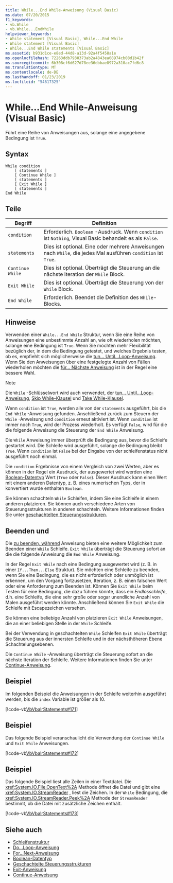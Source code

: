```yaml
---
title: While...End While-Anweisung (Visual Basic)
ms.date: 07/20/2015
f1_keywords:
- vb.While
- vb.While...EndWhile
helpviewer_keywords:
- While statement [Visual Basic], While...End While
- While statement [Visual Basic]
- While...End While statements [Visual Basic]
ms.assetid: b931d1ce-e8ed-44d8-a13d-92a4f5458a1e
ms.openlocfilehash: 72263ddb7930373ab2a4843ea08974cb08d1b42f
ms.sourcegitcommit: 6b308cf6d627d78ee36dbbae8972a310ac7fd6c8
ms.translationtype: MT
ms.contentlocale: de-DE
ms.lasthandoff: 01/23/2019
ms.locfileid: "54617325"
---
```

# <a name="whileend-while-statement-visual-basic"></a>While...End While-Anweisung (Visual Basic)
Führt eine Reihe von Anweisungen aus, solange eine angegebene Bedingung ist `True`.  
  
## <a name="syntax"></a>Syntax  
  
```  
While condition  
    [ statements ]  
    [ Continue While ]  
    [ statements ]  
    [ Exit While ]  
    [ statements ]  
End While  
```  
  
## <a name="parts"></a>Teile  
  
|Begriff|Definition|  
|---|---|  
|`condition`|Erforderlich. `Boolean` -Ausdruck. Wenn `condition` ist `Nothing`, Visual Basic behandelt es als `False`.|  
|`statements`|Dies ist optional. Eine oder mehrere Anweisungen nach `While`, die jedes Mal ausführen `condition` ist `True`.|  
|`Continue While`|Dies ist optional. Überträgt die Steuerung an die nächste Iteration der `While` Block.|  
|`Exit While`|Dies ist optional. Überträgt die Steuerung von der `While` Block.|  
|`End While`|Erforderlich. Beendet die Definition des `While`-Blocks.|  
  
## <a name="remarks"></a>Hinweise  
 Verwenden einer `While...End While` Struktur, wenn Sie eine Reihe von Anweisungen eine unbestimmte Anzahl an, wie oft wiederholen möchten, solange eine Bedingung ist `True`. Wenn Sie möchten mehr Flexibilität bezüglich der, in dem die Bedingung getestet, und welches Ergebnis testen, ob es, empfiehlt sich möglicherweise die [tun... Until...Loop-Anweisung](../../../visual-basic/language-reference/statements/do-loop-statement.md). Wenn Sie den Anweisungen über eine festgelegte Anzahl von Fällen wiederholen möchten die [für... Nächste Anweisung](../../../visual-basic/language-reference/statements/for-next-statement.md) ist in der Regel eine bessere Wahl.  
  
> [!NOTE]
>  Die `While` -Schlüsselwort wird auch verwendet, der [tun... Until...Loop-Anweisung](../../../visual-basic/language-reference/statements/do-loop-statement.md), [Skip While-Klausel](../../../visual-basic/language-reference/queries/skip-while-clause.md) und [Take While-Klausel](../../../visual-basic/language-reference/queries/take-while-clause.md).  
  
 Wenn `condition` ist `True`, werden alle von der `statements` ausgeführt, bis die `End While` -Anweisung gefunden. Anschließend zurück zum Steuern der `While` -Anweisung und `condition` erneut aktiviert ist. Wenn `condition` ist immer noch `True`, wird der Prozess wiederholt. Es verfügt `False`, wird für die die folgende Anweisung die Steuerung der `End While` Anweisung.  
  
 Die `While` Anweisung immer überprüft die Bedingung aus, bevor die Schleife gestartet wird. Die Schleife wird ausgeführt, solange die Bedingung bleibt `True`. Wenn `condition` ist `False` bei der Eingabe von der schleifenstatus nicht ausgeführt noch einmal.  
  
 Die `condition` Ergebnisse von einem Vergleich von zwei Werten, aber es können in der Regel ein Ausdruck, der ausgewertet wird werden eine [Boolean-Datentyp](../../../visual-basic/language-reference/data-types/boolean-data-type.md) Wert (`True` oder `False`). Dieser Ausdruck kann einen Wert mit einem anderen Datentyp, z. B. eines numerischen Typs, der in konvertiert wurde enthalten `Boolean`.  
  
 Sie können schachteln `While` Schleifen, indem Sie eine Schleife in einem anderen platzieren. Sie können auch verschiedene Arten von Steuerungsstrukturen in anderen schachteln. Weitere Informationen finden Sie unter [geschachtelten Steuerungsstrukturen](../../../visual-basic/programming-guide/language-features/control-flow/nested-control-structures.md).  
  
## <a name="exit-while"></a>Beenden und  
 Die [zu beenden, während](../../../visual-basic/language-reference/statements/exit-statement.md) Anweisung bieten eine weitere Möglichkeit zum Beenden einer `While` Schleife. `Exit While` überträgt die Steuerung sofort an die die folgende Anweisung die `End While` Anweisung.  
  
 In der Regel `Exit While` nach eine Bedingung ausgewertet wird (z. B. in einer `If...Then...Else` Struktur). Sie möchten eine Schleife zu beenden, wenn Sie eine Bedingung, die es nicht erforderlich oder unmöglich ist erkennen, um den Vorgang fortzusetzen, Iteration, z. B. einen falschen Wert oder eine Anforderung zum Beenden ist. Können Sie `Exit While` beim Testen für eine Bedingung, die dazu führen könnte, dass ein *Endlosschleife*, d.h. eine Schleife, die eine sehr große oder sogar unendliche Anzahl von Malen ausgeführt werden könnte. Anschließend können Sie `Exit While` die Schleife mit Escapezeichen versehen.  
  
 Sie können eine beliebige Anzahl von platzieren `Exit While` Anweisungen, die an einer beliebigen Stelle in der `While` Schleife.  
  
 Bei der Verwendung in geschachtelten `While` Schleifen `Exit While` überträgt die Steuerung aus der innersten Schleife und in der nächsthöheren Ebene Schachtelungsebenen.  
  
 Die `Continue While` -Anweisung überträgt die Steuerung sofort an die nächste Iteration der Schleife. Weitere Informationen finden Sie unter [Continue-Anweisung](../../../visual-basic/language-reference/statements/continue-statement.md).  
  
## <a name="example"></a>Beispiel  
 Im folgenden Beispiel die Anweisungen in der Schleife weiterhin ausgeführt werden, bis die `index` Variable ist größer als 10.  
  
 [!code-vb[VbVbalrStatements#171](../../../visual-basic/language-reference/error-messages/codesnippet/VisualBasic/while-end-while-statement_1.vb)]  
  
## <a name="example"></a>Beispiel  
 Das folgende Beispiel veranschaulicht die Verwendung der `Continue While` und `Exit While` Anweisungen.  
  
 [!code-vb[VbVbalrStatements#172](../../../visual-basic/language-reference/error-messages/codesnippet/VisualBasic/while-end-while-statement_2.vb)]  
  
## <a name="example"></a>Beispiel  
 Das folgende Beispiel liest alle Zeilen in einer Textdatei. Die <xref:System.IO.File.OpenText%2A> Methode öffnet die Datei und gibt eine <xref:System.IO.StreamReader> , liest die Zeichen. In der `While` Bedingung, die <xref:System.IO.StreamReader.Peek%2A> Methode der `StreamReader` bestimmt, ob die Datei mit zusätzliche Zeichen enthält.  
  
 [!code-vb[VbVbalrStatements#173](../../../visual-basic/language-reference/error-messages/codesnippet/VisualBasic/while-end-while-statement_3.vb)]  
  
## <a name="see-also"></a>Siehe auch
- [Schleifenstruktur](../../../visual-basic/programming-guide/language-features/control-flow/loop-structures.md)
- [Do...Loop-Anweisung](../../../visual-basic/language-reference/statements/do-loop-statement.md)
- [For...Next-Anweisung](../../../visual-basic/language-reference/statements/for-next-statement.md)
- [Boolean-Datentyp](../../../visual-basic/language-reference/data-types/boolean-data-type.md)
- [Geschachtelte Steuerungsstrukturen](../../../visual-basic/programming-guide/language-features/control-flow/nested-control-structures.md)
- [Exit-Anweisung](../../../visual-basic/language-reference/statements/exit-statement.md)
- [Continue-Anweisung](../../../visual-basic/language-reference/statements/continue-statement.md)
